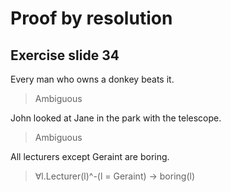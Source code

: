 # Proof by resolution
## Exercise slide 34
Every man who owns a donkey beats it.
>Ambiguous

John looked at Jane in the park with the telescope.
> Ambiguous

All lecturers except Geraint are boring.
>∀l.Lecturer(l)^-(l = Geraint) -> boring(l)
